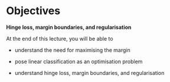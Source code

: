 # Objectives

**Hinge loss, margin boundaries, and regularisation**

At the end of this lecture, you will be able to

- understand the need for maximising the margin

- pose linear classification as an optimisation problem

- understand hinge loss, margin boundaries, and regularisation
